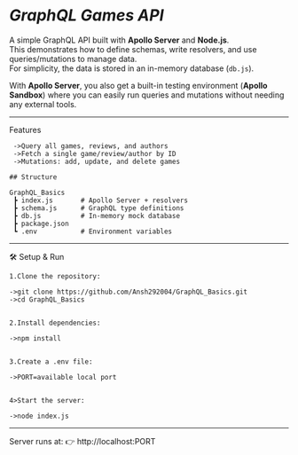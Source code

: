 # *GraphQL Games API*

A simple GraphQL API built with **Apollo Server** and **Node.js**.  
This demonstrates how to define schemas, write resolvers, and use queries/mutations to manage data.  
For simplicity, the data is stored in an in-memory database (`db.js`).  

With **Apollo Server**, you also get a built-in testing environment (**Apollo Sandbox**) where you can easily run queries and mutations without needing any external tools.

---------------------------------------------------------------------------------------------------------------------------------
 Features
```
 ->Query all games, reviews, and authors
 ->Fetch a single game/review/author by ID
 ->Mutations: add, update, and delete games

## Structure 

GraphQL_Basics
 ┣ index.js       # Apollo Server + resolvers
 ┣ schema.js      # GraphQL type definitions
 ┣ db.js          # In-memory mock database
 ┣ package.json
 ┗ .env           # Environment variables
```
------------------------------------------------------------------------------------------------------------------------------------------
🛠️ Setup & Run
```
1.Clone the repository:

->git clone https://github.com/Ansh292004/GraphQL_Basics.git
->cd GraphQL_Basics


2.Install dependencies:

->npm install


3.Create a .env file:

->PORT=available local port


4>Start the server:

->node index.js
```
------------------------------------------------------------------------------------------------------------------------------------------------

Server runs at:
👉 http://localhost:PORT
